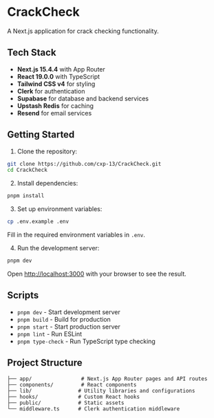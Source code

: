 # CrackCheck

A Next.js application for crack checking functionality.

## Tech Stack

- **Next.js 15.4.4** with App Router
- **React 19.0.0** with TypeScript
- **Tailwind CSS v4** for styling
- **Clerk** for authentication
- **Supabase** for database and backend services
- **Upstash Redis** for caching
- **Resend** for email services

## Getting Started

1. Clone the repository:
```bash
git clone https://github.com/cxp-13/CrackCheck.git
cd CrackCheck
```

2. Install dependencies:
```bash
pnpm install
```

3. Set up environment variables:
```bash
cp .env.example .env
```
Fill in the required environment variables in `.env`.

4. Run the development server:
```bash
pnpm dev
```

Open [http://localhost:3000](http://localhost:3000) with your browser to see the result.

## Scripts

- `pnpm dev` - Start development server
- `pnpm build` - Build for production
- `pnpm start` - Start production server
- `pnpm lint` - Run ESLint
- `pnpm type-check` - Run TypeScript type checking

## Project Structure

```
├── app/                # Next.js App Router pages and API routes
├── components/         # React components
├── lib/               # Utility libraries and configurations
├── hooks/             # Custom React hooks
├── public/            # Static assets
└── middleware.ts      # Clerk authentication middleware
```